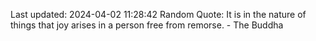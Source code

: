 Last updated: 2024-04-02 11:28:42
Random Quote: It is in the nature of things that joy arises in a person free from remorse. - The Buddha
